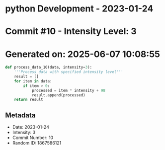 ﻿# python Development - 2023-01-24
# Commit #10 - Intensity Level: 3
# Generated on: 2025-06-07 10:08:55
```python
def process_data_10(data, intensity=3):
    '''Process data with specified intensity level'''
    result = []
    for item in data:
        if item > 0:
            processed = item * intensity + 98
            result.append(processed)
    return result
```
## Metadata
- Date: 2023-01-24
- Intensity: 3
- Commit Number: 10
- Random ID: 1867586121
